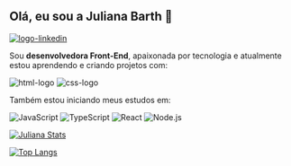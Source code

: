 <h2>Olá, eu sou a Juliana Barth 👋</h2>

<a href="https://www.linkedin.com/in/juliana-barth-dev" target="_blank">
  <img src="https://img.shields.io/badge/LinkedIn-0077B5?style=for-the-badge&logo=linkedin&logoColor=white" alt="logo-linkedin"/>
</a>

<p>
  Sou <strong>desenvolvedora Front-End</strong>, apaixonada por tecnologia e atualmente estou aprendendo e criando projetos com:
</p>

<img src="https://img.shields.io/badge/HTML5-E34F26?style=for-the-badge&logo=html5&logoColor=white" alt="html-logo"/>
<img src="https://img.shields.io/badge/CSS3-1572B6?style=for-the-badge&logo=css3&logoColor=white" alt="css-logo"/>

<p>
  Também estou iniciando meus estudos em:
</p>
<div class="badges" role="list" aria-label="Tecnologias em estudo">
    <img role="listitem" src="https://img.shields.io/badge/JavaScript-323330?style=for-the-badge&logo=javascript&logoColor=F7DF1E" alt="JavaScript">
    <img role="listitem" src="https://img.shields.io/badge/TypeScript-3178C6?style=for-the-badge&logo=typescript&logoColor=white" alt="TypeScript">
    <img role="listitem" src="https://img.shields.io/badge/React-20232A?style=for-the-badge&logo=react&logoColor=61DAFB" alt="React">
    <img role="listitem" src="https://img.shields.io/badge/Node.js-43853D?style=for-the-badge&logo=node.js&logoColor=white" alt="Node.js">
  </div>


[![Juliana Stats](https://github-readme-stats.vercel.app/api?username=julianabarth)](https://github.com/anuraghazra/github-readme-stats)

[![Top Langs](https://github-readme-stats.vercel.app/api/top-langs/?username=julianabarth)](https://github.com/anuraghazra/github-readme-stats)
